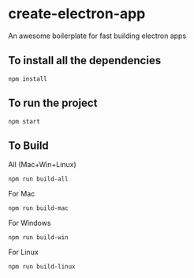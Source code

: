 # create-electron-app
An awesome boilerplate for fast building electron apps

## To install all the dependencies
```
npm install
```
## To run the project
```
npm start
```
## To Build

All (Mac+Win+Linux)

    npm run build-all

For Mac

    npm run build-mac
   
For Windows

    npm run build-win
    
For Linux
    
    npm run build-linux
    
